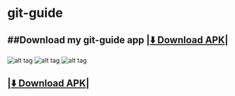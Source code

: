 git-guide
=========
##Download my git-guide app
|[:arrow_down: Download APK](https://github.com/rajeshmule/git-guide/blob/master/MyGet/bin/MyGet.apk?raw=true)|
-----------------------------------------------------------------------------------------------------------


![alt tag](https://github.com/rajeshmule/git-guide/blob/master/screenshot/g1.png)
![alt tag](https://github.com/rajeshmule/git-guide/blob/master/screenshot/g2.png)
![alt tag](https://github.com/rajeshmule/git-guide/blob/master/screenshot/g3.png)

|[:arrow_down: Download APK](https://github.com/rajeshmule/git-guide/blob/master/MyGet/bin/MyGet.apk?raw=true)|
-----------------------------------------------------------------------------------------------------------

